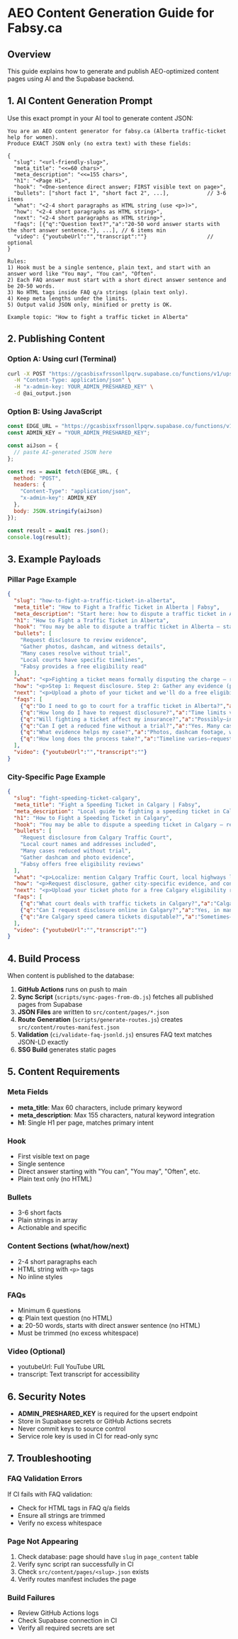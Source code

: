 # AEO Content Generation Guide for Fabsy.ca

## Overview
This guide explains how to generate and publish AEO-optimized content pages using AI and the Supabase backend.

## 1. AI Content Generation Prompt

Use this exact prompt in your AI tool to generate content JSON:

```
You are an AEO content generator for fabsy.ca (Alberta traffic-ticket help for women).
Produce EXACT JSON only (no extra text) with these fields:

{
  "slug": "<url-friendly-slug>",
  "meta_title": "<<=60 chars>",
  "meta_description": "<<=155 chars>",
  "h1": "<Page H1>",
  "hook": "<One-sentence direct answer; FIRST visible text on page>",
  "bullets": ["short fact 1", "short fact 2", ...],            // 3-6 items
  "what": "<2-4 short paragraphs as HTML string (use <p>)>",
  "how": "<2-4 short paragraphs as HTML string>",
  "next": "<2-4 short paragraphs as HTML string>",
  "faqs": [{"q":"Question text?","a":"20-50 word answer starts with the short answer sentence."}, ...], // 6 items min
  "video": {"youtubeUrl":"","transcript":""}                   // optional
}

Rules:
1) Hook must be a single sentence, plain text, and start with an answer word like "You may", "You can", "Often".
2) Each FAQ answer must start with a short direct answer sentence and be 20-50 words.
3) No HTML tags inside FAQ q/a strings (plain text only).
4) Keep meta lengths under the limits.
5) Output valid JSON only, minified or pretty is OK.

Example topic: "How to fight a traffic ticket in Alberta"
```

## 2. Publishing Content

### Option A: Using curl (Terminal)

```bash
curl -X POST "https://gcasbisxfrssonllpqrw.supabase.co/functions/v1/upsert-page-content" \
  -H "Content-Type: application/json" \
  -H "x-admin-key: YOUR_ADMIN_PRESHARED_KEY" \
  -d @ai_output.json
```

### Option B: Using JavaScript

```javascript
const EDGE_URL = "https://gcasbisxfrssonllpqrw.supabase.co/functions/v1/upsert-page-content";
const ADMIN_KEY = "YOUR_ADMIN_PRESHARED_KEY";

const aiJson = {
  // paste AI-generated JSON here
};

const res = await fetch(EDGE_URL, {
  method: "POST",
  headers: {
    "Content-Type": "application/json",
    "x-admin-key": ADMIN_KEY
  },
  body: JSON.stringify(aiJson)
});

const result = await res.json();
console.log(result);
```

## 3. Example Payloads

### Pillar Page Example
```json
{
  "slug": "how-to-fight-a-traffic-ticket-in-alberta",
  "meta_title": "How to Fight a Traffic Ticket in Alberta | Fabsy",
  "meta_description": "Start here: how to dispute a traffic ticket in Alberta with a free eligibility check from Fabsy.",
  "h1": "How to Fight a Traffic Ticket in Alberta",
  "hook": "You may be able to dispute a traffic ticket in Alberta — start with a free eligibility check.",
  "bullets": [
    "Request disclosure to review evidence",
    "Gather photos, dashcam, and witness details",
    "Many cases resolve without trial",
    "Local courts have specific timelines",
    "Fabsy provides a free eligibility read"
  ],
  "what": "<p>Fighting a ticket means formally disputing the charge — request disclosure to see the evidence, then decide whether to plea, negotiate or go to trial.</p>",
  "how": "<p>Step 1: Request disclosure. Step 2: Gather any evidence (photos, witnesses, dashcam). Step 3: Prepare your defence or consult Fabsy for a free eligibility review.</p>",
  "next": "<p>Upload a photo of your ticket and we'll do a free eligibility check within 24 hours. If disputing, we'll guide you through disclosure and next steps.</p>",
  "faqs": [
    {"q":"Do I need to go to court for a traffic ticket in Alberta?","a":"Not always. You can pay the fine, request a trial, or sometimes settle. Request disclosure if you plan to dispute it."},
    {"q":"How long do I have to request disclosure?","a":"Time limits vary by ticket type; check your ticket and request disclosure promptly to avoid missing deadlines."},
    {"q":"Will fighting a ticket affect my insurance?","a":"Possibly—insurance impacts depend on your insurer and outcome. Disputing may avoid points if successful; confirm with your provider."},
    {"q":"Can I get a reduced fine without a trial?","a":"Yes. Many cases settle or result in reductions after disclosure or negotiation — outcomes depend on the evidence and charge."},
    {"q":"What evidence helps my case?","a":"Photos, dashcam footage, witness statements, and accurate timestamps are the most useful forms of evidence when disputing a ticket."},
    {"q":"How long does the process take?","a":"Timeline varies—requesting disclosure and initial review can take days to weeks; court dates vary by jurisdiction."}
  ],
  "video": {"youtubeUrl":"","transcript":""}
}
```

### City-Specific Page Example
```json
{
  "slug": "fight-speeding-ticket-calgary",
  "meta_title": "Fight a Speeding Ticket in Calgary | Fabsy",
  "meta_description": "Local guide to fighting a speeding ticket in Calgary. Request disclosure, gather evidence, and get a free eligibility check.",
  "h1": "How to Fight a Speeding Ticket in Calgary",
  "hook": "You may be able to dispute a speeding ticket in Calgary — request disclosure and start a free eligibility check.",
  "bullets": [
    "Request disclosure from Calgary Traffic Court",
    "Local court names and addresses included",
    "Many cases reduced without trial",
    "Gather dashcam and photo evidence",
    "Fabsy offers free eligibility reviews"
  ],
  "what": "<p>Localize: mention Calgary Traffic Court, local highways like Deerfoot Trail, and common local enforcement patterns.</p>",
  "how": "<p>Request disclosure, gather city-specific evidence, and consider local representation or Fabsy's free review for Calgary-specific steps.</p>",
  "next": "<p>Upload your ticket photo for a free Calgary eligibility read—expect reply within 24 hours.</p>",
  "faqs": [
    {"q":"What court deals with traffic tickets in Calgary?","a":"Calgary Traffic Court handles most city infractions. Local procedures vary—check the ticket or contact the court office."},
    {"q":"Can I request disclosure online in Calgary?","a":"Yes, in many cases you can request disclosure online or via the court—check the local court site or ask Fabsy to help."},
    {"q":"Are Calgary speed camera tickets disputable?","a":"Sometimes—disputability depends on evidence and issuer. Request disclosure and review the photos before deciding."}
  ],
  "video": {"youtubeUrl":"","transcript":""}
}
```

## 4. Build Process

When content is published to the database:

1. **GitHub Actions** runs on push to main
2. **Sync Script** (`scripts/sync-pages-from-db.js`) fetches all published pages from Supabase
3. **JSON Files** are written to `src/content/pages/*.json`
4. **Route Generation** (`scripts/generate-routes.js`) creates `src/content/routes-manifest.json`
5. **Validation** (`ci/validate-faq-jsonld.js`) ensures FAQ text matches JSON-LD exactly
6. **SSG Build** generates static pages

## 5. Content Requirements

### Meta Fields
- **meta_title**: Max 60 characters, include primary keyword
- **meta_description**: Max 155 characters, natural keyword integration
- **h1**: Single H1 per page, matches primary intent

### Hook
- First visible text on page
- Single sentence
- Direct answer starting with "You can", "You may", "Often", etc.
- Plain text only (no HTML)

### Bullets
- 3-6 short facts
- Plain strings in array
- Actionable and specific

### Content Sections (what/how/next)
- 2-4 short paragraphs each
- HTML string with `<p>` tags
- No inline styles

### FAQs
- Minimum 6 questions
- **q**: Plain text question (no HTML)
- **a**: 20-50 words, starts with direct answer sentence (no HTML)
- Must be trimmed (no excess whitespace)

### Video (Optional)
- youtubeUrl: Full YouTube URL
- transcript: Text transcript for accessibility

## 6. Security Notes

- **ADMIN_PRESHARED_KEY** is required for the upsert endpoint
- Store in Supabase secrets or GitHub Actions secrets
- Never commit keys to source control
- Service role key is used in CI for read-only sync

## 7. Troubleshooting

### FAQ Validation Errors
If CI fails with FAQ validation:
- Check for HTML tags in FAQ q/a fields
- Ensure all strings are trimmed
- Verify no excess whitespace

### Page Not Appearing
1. Check database: page should have `slug` in `page_content` table
2. Verify sync script ran successfully in CI
3. Check `src/content/pages/<slug>.json` exists
4. Verify routes manifest includes the page

### Build Failures
- Review GitHub Actions logs
- Check Supabase connection in CI
- Verify all required secrets are set
